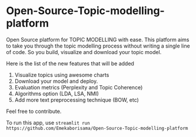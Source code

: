 # Open-Source-Topic-modelling-platform

Open Source platform for TOPIC MODELLING with ease. This platform aims to take you through the topic modelling process without writing a single line of code. So you build, visualize and download your topic model. 


Here is the list of the new features that will be added

1. Visualize topics using awesome charts
2. Download your model and deploy.
3. Evaluation metrics (Perplexity and Topic Coherence)
4. Algorithms option (LDA, LSA, NMI)
5. Add more text preprocessing technique (BOW, etc)

Feel free to contribute. 

To run this app, use
`streamlit run https://github.com/Emekaborisama/Open-Source-Topic-modelling-platform`
